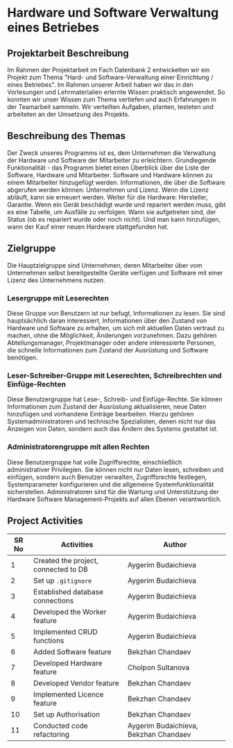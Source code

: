 # Hardware und Software Verwaltung eines Betriebes

## Projektarbeit Beschreibung
Im Rahmen der Projektarbeit im Fach Datenbank 2 entwickelten wir ein Projekt zum Thema "Hard- und Software-Verwaltung einer Einrichtung / eines Betriebes". Im Rahmen unserer Arbeit haben wir das in den Vorlesungen und Lehrmaterialien erlernte Wissen praktisch angewendet. So konnten wir unser Wissen zum Thema vertiefen und auch Erfahrungen in der Teamarbeit sammeln. Wir verteilten Aufgaben, planten, testeten und arbeiteten an der Umsetzung des Projekts.

## Beschreibung des Themas 
Der Zweck unseres Programms ist es, dem Unternehmen die Verwaltung der Hardware und Software der Mitarbeiter zu erleichtern. Grundlegende Funktionalität - das Programm bietet einen Überblick über die Liste der Software, Hardware und Mitarbeiter. Software und Hardware können zu einem Mitarbeiter hinzugefügt werden. Informationen, die über die Software abgerufen werden können: Unternehmen und Lizenz. Wenn die Lizenz abläuft, kann sie erneuert werden. Weiter für die Hardware: Hersteller, Garantie. Wenn ein Gerät beschädigt wurde und repariert werden muss, gibt es eine Tabelle, um Ausfälle zu verfolgen. Wann sie aufgetreten sind, der Status (ob es repariert wurde oder noch nicht). Und man kann hinzufügen, wann der Kauf einer neuen Hardware stattgefunden hat. 


## Zielgruppe
Die Hauptzielgruppe sind Unternehmen, deren Mitarbeiter über vom Unternehmen selbst bereitgestellte Geräte verfügen und Software mit einer Lizenz des Unternehmens nutzen.
### Lesergruppe mit Leserechten
Diese Gruppe von Benutzern ist nur befugt, Informationen zu lesen. Sie sind hauptsächlich daran interessiert, Informationen über den Zustand von Hardware und Software zu erhalten, um sich mit aktuellen Daten vertraut zu machen, ohne die Möglichkeit, Änderungen vorzunehmen. Dazu gehören Abteilungsmanager, Projektmanager oder andere interessierte Personen, die schnelle Informationen zum Zustand der Ausrüstung und Software benötigen.

### Leser-Schreiber-Gruppe mit Leserechten, Schreibrechten und Einfüge-Rechten
Diese Benutzergruppe hat Lese-, Schreib- und Einfüge-Rechte. Sie können Informationen zum Zustand der Ausrüstung aktualisieren, neue Daten hinzufügen und vorhandene Einträge bearbeiten. Hierzu gehören Systemadministratoren und technische Spezialisten, denen nicht nur das Anzeigen von Daten, sondern auch das Ändern des Systems gestattet ist.

### Administratorengruppe mit allen Rechten
Diese Benutzergruppe hat volle Zugriffsrechte, einschließlich administrativer Privilegien. Sie können nicht nur Daten lesen, schreiben und einfügen, sondern auch Benutzer verwalten, Zugriffsrechte festlegen, Systemparameter konfigurieren und die allgemeine Systemfunktionalität sicherstellen. Administratoren sind für die Wartung und Unterstützung der Hardware Software Management-Projekts auf allen Ebenen verantwortlich.


## Project Activities

| SR No | Activities                                | Author                         |
|-------|-------------------------------------------|--------------------------------|
| 1     | Created the project, connected to DB      | Aygerim Budaichieva            |
| 2     | Set up `.gitignore`                       | Aygerim Budaichieva            |
| 3     | Established database connections          | Aygerim Budaichieva            |
| 4     | Developed the Worker feature              | Aygerim Budaichieva            |
| 5     | Implemented CRUD functions                | Aygerim Budaichieva            |
| 6     | Added Software feature                    | Bekzhan Chandaev               |
| 7     | Developed Hardware feature                | Cholpon Sultanova              |
| 8     | Developed Vendor feature                  | Bekzhan Chandaev               |
| 9     | Implemented Licence feature               | Bekzhan Chandaev               |
| 10    | Set up Authorisation                      | Bekzhan Chandaev               |
| 11    | Conducted code refactoring                | Aygerim Budaichieva, Bekzhan Chandaev |
